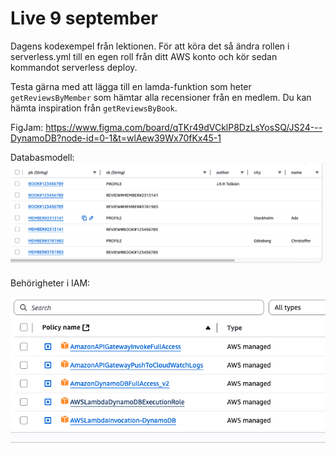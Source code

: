 # Live 9 september

Dagens kodexempel från lektionen. För att köra det så ändra rollen i serverless.yml till en egen roll från ditt AWS konto och kör sedan kommandot serverless deploy.

Testa gärna med att lägga till en lamda-funktion som heter `getReviewsByMember` som hämtar alla recensioner från en medlem. Du kan hämta inspiration från `getReviewsByBook`.

FigJam: https://www.figma.com/board/qTKr49dVCklP8DzLsYosSQ/JS24---DynamoDB?node-id=0-1&t=wlAew39Wx70fKx45-1

Databasmodell:
![alt!](./datamodel.png)

Behörigheter i IAM:

![alt!](./iam.png)
